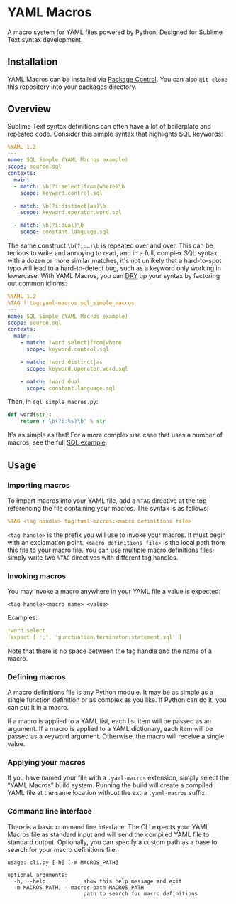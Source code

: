 # YAML Macros

A macro system for YAML files powered by Python. Designed for Sublime Text syntax development.

## Installation

YAML Macros can be installed via [Package Control](https://packagecontrol.io/installation). You can also `git clone` this repository into your packages directory.

## Overview

Sublime Text syntax definitions can often have a lot of boilerplate and repeated code. Consider this simple syntax that highlights SQL keywords:

```yaml
%YAML 1.2
---
name: SQL Simple (YAML Macros example)
scope: source.sql
contexts:
  main:
  - match: \b(?i:select|from|where)\b
    scope: keyword.control.sql

  - match: \b(?i:distinct|as)\b
    scope: keyword.operator.word.sql

  - match: \b(?i:dual)\b
    scope: constant.language.sql
```

The same construct `\b(?i:…)\b` is repeated over and over. This can be tedious to write and annoying to read, and in a full, complex SQL syntax with a dozen or more similar matches, it's not unlikely that a hard-to-spot typo will lead to a hard-to-detect bug, such as a keyword only working in lowercase. With YAML Macros, you can <abbr title="Don't Repeat Yourself">DRY</abbr> up your syntax by factoring out common idioms:

```yaml
%YAML 1.2
%TAG ! tag:yaml-macros:sql_simple_macros
---
name: SQL Simple (YAML Macros example)
scope: source.sql
contexts:
  main:
    - match: !word select|from|where
      scope: keyword.control.sql

    - match: !word distinct|as
      scope: keyword.operator.word.sql

    - match: !word dual
      scope: constant.language.sql
```

Then, in `sql_simple_macros.py`:

```python
def word(str):
    return r'\b(?i:%s)\b' % str
```

It's as simple as that! For a more complex use case that uses a number of macros, see the full [SQL example](examples/sql_syntax).

## Usage

### Importing macros

To import macros into your YAML file, add a `%TAG` directive at the top referencing the file containing your macros. The syntax is as follows:

```yaml
%TAG <tag handle> tag:taml-macros:<macro definitions file>
```

`<tag handle>` is the prefix you will use to invoke your macros. It must begin with an exclamation point. `<macro definitions file>` is the local path from this file to your macro file. You can use multiple macro definitions files; simply write two `%TAG` directives with different tag handles.

### Invoking macros

You may invoke a macro anywhere in your YAML file a value is expected:

```
<tag handle><macro name> <value>
```

Examples:

```yaml
!word select
!expect [ ';', 'punctuation.terminator.statement.sql' ]
```

Note that there is no space between the tag handle and the name of a macro. 

### Defining macros

A macro definitions file is any Python module. It may be as simple as a single function definition or as complex as you like. If Python can do it, you can put it in a macro.

If a macro is applied to a YAML list, each list item will be passed as an argument. If a macro is applied to a YAML dictionary, each item will be passed as a keyword argument. Otherwise, the macro will receive a single value.

### Applying your macros

If you have named your file with a `.yaml-macros` extension, simply select the “YAML Macros” build system. Running the build will create a compiled YAML file at the same location without the extra `.yaml-macros` suffix.

### Command line interface

There is a basic command line interface. The CLI expects your YAML Macros file as standard input and will send the compiled YAML file to standard output. Optionally, you can specify a custom path as a base to search for your macro definitions file.

```
usage: cli.py [-h] [-m MACROS_PATH]

optional arguments:
  -h, --help            show this help message and exit
  -m MACROS_PATH, --macros-path MACROS_PATH
                        path to search for macro definitions
```
